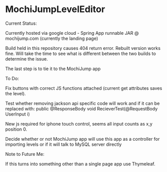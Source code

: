 # MochiJumpLevelEditor

Current Status:

Currently hosted via google cloud - Spring App runnable JAR @ mochijump.com (currently the landing page)

Build held in this repository causes 404 return error. Rebuilt version works fine. Will take the time to see what is different between the two builds to determine the issue.

The last step is to tie it to the MochiJump app

To Do:

Fix buttons with correct JS functions attached (current get attributes saves the level).

Test whether removing jackson api specific code will work and if it can be replaced with:
	public @ResponseBody void RecieverTest(@RequestBody UserInput i)

New js required for iphone touch control, seems all input counts as x,y position 0.

Decide whether or not MochiJump app will use this app as a controller for importing levels or if it will talk to MySQL server directly

Note to Future Me:

If this turns into something other than a single page app use Thymeleaf.
